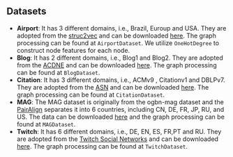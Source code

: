 ## Datasets
* **Airport**: It has 3 different domains, i.e., Brazil, Euroup and USA. They are adopted from the [struc2vec](https://arxiv.org/abs/1704.03165) and can be downloaded [here](https://drive.google.com/drive/folders/1zlluWoeukD33ZxwaTRQi3jCdD0qC-I2j?usp=share_link). The graph processing can be found at ``AirportDataset``. We utilize ``OneHotDegree`` to construct node features for each node.
* **Blog**: It has 2 different domains, i.e., Blog1 and Blog2. They are adopted from the [ACDNE](https://arxiv.org/abs/2002.07366) and can be downloaded [here](https://drive.google.com/drive/folders/1jKKG0o7rEY-BaVEjBhuGijzwwhU0M-pQ?usp=share_link). The graph processing can be found at ``BlogDataset``.
* **Citation**: It has 3 different domains, i.e., ACMv9 , Citationv1 and DBLPv7. They are adopted from the [ASN](https://dl.acm.org/doi/abs/10.1145/3459637.3482228) and can be downloaded [here](https://drive.google.com/drive/folders/1ntNt3qHE4p9Us8Re9tZDaB-tdtqwV8AX?usp=share_link). The graph processing can be found at ``CitationDataset``.
* **MAG**: The MAG dataset is originally from the ogbn-mag dataset and the [PairAlign](https://arxiv.org/abs/2403.01092) separates it into 6 countries, including CN, DE, FR, JP, RU, and US. The data can be downloaded [here](https://drive.google.com/drive/folders/1HinhjpNPPivyqoubiYOr8X2jq-rjw3e9?usp=share_link) and the graph processing can be found at ``MAGDataset``.
* **Twitch**: It has 6 different domains, i.e., DE, EN, ES, FR,PT and RU. They are adopted from the [Twitch Social Networks](https://github.com/benedekrozemberczki/datasets?tab=readme-ov-file#twitch-social-networks) and can be downloaded [here](https://drive.google.com/drive/folders/1GWMyyJOZ4CeeqP_H5dCA5voSQHT0WlXG?usp=share_link). The graph processing can be found at ``TwitchDataset``.